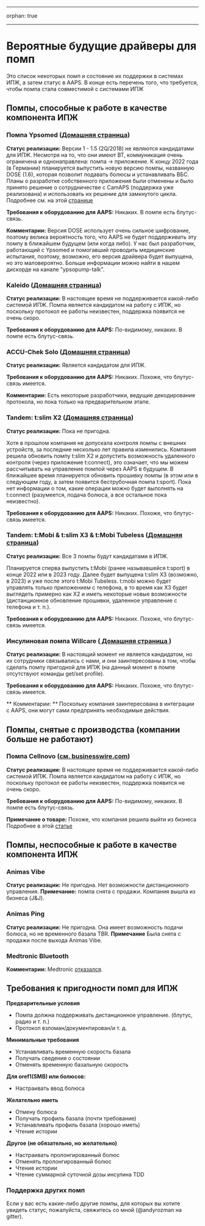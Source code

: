 * * *

orphan: true

* * *

# Вероятные будущие драйверы для помп

Это список некоторых помп и состояние их поддержки в системах ИПЖ, а затем статус в AAPS. В конце есть перечень того, что требуется, чтобы помпа стала совместимой с системами ИПЖ

## Помпы, способные к работе в качестве компонента ИПЖ

### Помпа Ypsomed ([Домашняя страница](https://www.ypsomed.com/en/diabetes-care-mylife.html))

**Статус реализации:** Версии 1 - 1.5 (2Q/2018) не являются кандидатами для ИПЖ. Несмотря на то, что они имеют BT, коммуникация очень ограничена и однонаправлена: помпа -> приложение. К концу 2022 года (в Германии) планируется выпустить новую версию помпы, названную DOSE (1.6), которая позволит подавать болюсы и устанавливать ВБС. Планы о разработке собственного приложения были отменены и было принято решение о сотрудничестве с CamAPS (поддержка уже реализована) и использовать их решение для замкнутого цикла. Подробнее см. на этой [странице](https://www.mylife-diabetescare.com/en/loop-program.html)

**Требования к оборудованию для AAPS:** Никаких. В помпе есть блутус-связь.

**Комментарии:** Версия DOSE использует очень сильное шифрование, поэтому велика вероятность того, что AAPS не будет поддерживать эту помпу в ближайшем будущем (или когда либо). У нас был разработчик, работающий с Ypsomed и помогавший проводить медицинские испытания, поэтому, возможно, его версия драйвера будет выпущена, но это маловероятно. Больше информации можно найти в нашем дискорде на канале "ypsopump-talk".

### Kaleido ([Домашняя страница](https://www.hellokaleido.com/))

**Статус реализации:** В настоящее время не поддерживается какой-либо системой ИПЖ. Помпа является кандидатом на работу с ИПЖ, но поскольку протокол ее работы неизвестен, поддержка появится не очень скоро.

**Требования к оборудованию для AAPS:** По-видимому, никаких. В помпе есть блутус-связь.

### ACCU-Chek Solo ([Домашняя страница](https://www.roche.com/media/releases/med-cor-2018-07-23.htm))

**Статус реализации:** Является кандидатом для ИПЖ.

**Требования к оборудованию для AAPS:** Никаких. Похоже, что блутус-связь имеется.

**Комментарии:** Есть некоторые разработчики, ведущие декодирование протокола, но пока только на предварительном этапе.

### Tandem: t:slim X2 ([Домашняя страница](https://www.tandemdiabetes.com/))

**Статус реализации:** Пока не пригодна.

Хотя в прошлом компания не допускала контроля помпы с внешних устройств, за последние несколько лет правила изменились. Компания решила обновить помпу t:slim X2 и допустить возможность удаленного контроля (через приложение t:connect), это означает, что мы можем рассчитывать на управление помпой через AAPS в будущем. В ближайшее время планируется обновить прошивку помпы (в этом или в следующем году, а затем появится беструбочная помпа t:sport). Пока нет информации о том, какие операции можно будет выполнять на t:connect (разумеется, подача болюса, а все остальное пока неизвестно).

**Требования к оборудованию для AAPS:** Никаких. Похоже, что блутус-связь имеется.

### Tandem: t:Mobi & t:slim X3 & t:Mobi Tubeless ([Домашняя страница](https://www.tandemdiabetes.com/about-us/pipeline))

**Статус реализации:** Все 3 помпы будут кандидатами в ИПЖ.

Планируется сперва выпустить t:Mobi (ранее называвшейся t:sport) в конце 2022 или в 2023 году. Далее будет выпущена t:slim X3 (возможно, в 2023) и уже после этого t:Mobi Tubeless. t:mobi можно будет управлять только приложением с телефона, в то время как X3 будет выглядеть примерно как X2 и иметь некоторые новые возможности (дистанционное обновление прошивки, удаленное управление с телефона и т. п.).

**Требования к оборудованию для AAPS:** Никаких. Похоже, что блутус-связь имеется.

### Инсулиновая помпа Willсare ([ Домашняя страница ](http://shinmyungmedi.com/en/))

**Статус реализации:** В настоящий момент не является кандидатом, но их сотрудники связывались с нами, и они заинтересованы в том, чтобы сделать помпу пригодной для ИПЖ (на данный момент в помпе отсутствуют команды get/set profile).

**Требования к оборудованию для AAPS:** Никаких. Похоже, что блутус-связь имеется.

** Комментарии: ** Поскольку компания заинтересована в интеграции с AAPS, они могут сами предпринять необходимые действия.

## Помпы, снятые с производства (компании больше не работают)

### Помпа Cellnovo ([см. businesswire.com](https://www.businesswire.com/news/home/20190328005829/en/Cellnovo-Stops-Manufacturing-and-Commercial-Operations))

**Статус реализации:** В настоящее время не поддерживается какой-либо системой ИПЖ. Помпа является кандидатом на работу с ИПЖ, но поскольку протокол ее работы неизвестен, поддержка появится не очень скоро.

**Требования к оборудованию для AAPS:** По-видимому, никаких. В помпе есть блутус-связь.

**Примечание о товаре:** Похоже, что компания решила выйти из бизнеса Подробнее в этой [статье](https://diabetogenic.wordpress.com/2019/04/01/and-then-cellnovo-disappeared/?fbclid=IwAR12Ow6gVbEOuD1zw7aNjBwqj5_aPkPipteHY1VHBvT3mchlH2y7Us6ZeAU)

## Помпы, неспособные к работе в качестве компонента ИПЖ

### Animas Vibe

**Статус реализации:** Не пригодна. Нет возможности дистанционного управления. **Примечание:** помпа снята с продажи. Компания вышла из бизнеса (J&J).

### Animas Ping

**Статус реализации:** Не пригодна. Она имеет возможность подачи болюса, но не временного базала TBR. **Примечание** Была снята с продажи после выхода Animas Vibe.

### Medtronic Bluetooth

**Комментарии:** Medtronic [отказался](https://www.tidepool.org/blog/tidepool-loop-partner-update-ace-pumps).

## Требования к пригодности помп для ИПЖ

**Предварительные условия**

- Помпа должна поддерживать дистанционное управление. (блутус, радио и т. п.)
- Протокол взломан/документирован/и т. д.

**Минимальные требования**

- Устанавливать временную скорость базала
- Получать сведения о состоянии
- Отменять временную базальную скорость

**Для oref1(SMB) или болюсов:**

- Настраивать ввод болюса

**Желательно иметь**

- Отмену болюса
- Получать профиль базала (почти требование)
- Устанавливать профиль базала (хорошо иметь)
- Чтение истории 

**Другое (не обязательно, но желательно)**

- Настраивать пролонгированный болюс
- Отменять пролонгированный болюс
- Чтение истории
- Чтение суммарной суточной дозы инсулина TDD

### Поддержка других помп

Если у вас есть какие-либо другие помпы, для которых вы хотите увидеть статус, пожалуйста, свяжитесь со мной (@andyrozman на gitter).